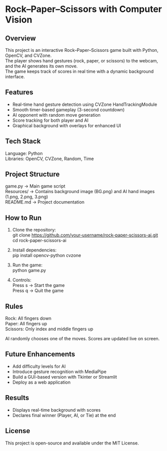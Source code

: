 Rock–Paper–Scissors with Computer Vision
=========================================

Overview
--------
This project is an interactive Rock–Paper–Scissors game built with Python, OpenCV, and CVZone.  
The player shows hand gestures (rock, paper, or scissors) to the webcam, and the AI generates its own move.  
The game keeps track of scores in real time with a dynamic background interface.  

Features
--------
- Real-time hand gesture detection using CVZone HandTrackingModule  
- Smooth timer-based gameplay (3-second countdown)  
- AI opponent with random move generation  
- Score tracking for both player and AI  
- Graphical background with overlays for enhanced UI  

Tech Stack
----------
Language: Python  
Libraries: OpenCV, CVZone, Random, Time  

Project Structure
-----------------
game.py → Main game script  
Resources/ → Contains background image (BG.png) and AI hand images (1.png, 2.png, 3.png)  
README.md → Project documentation  

How to Run
----------
1. Clone the repository:  
   git clone https://github.com/your-username/rock-paper-scissors-ai.git  
   cd rock-paper-scissors-ai  

2. Install dependencies:  
   pip install opencv-python cvzone  

3. Run the game:  
   python game.py  

4. Controls:  
   Press s → Start the game  
   Press q → Quit the game  

Rules
-----
Rock: All fingers down  
Paper: All fingers up  
Scissors: Only index and middle fingers up  

AI randomly chooses one of the moves. Scores are updated live on screen.  

Future Enhancements
-------------------
- Add difficulty levels for AI  
- Introduce gesture recognition with MediaPipe  
- Build a GUI-based version with Tkinter or Streamlit  
- Deploy as a web application  

Results
-------
- Displays real-time background with scores  
- Declares final winner (Player, AI, or Tie) at the end  

License
-------
This project is open-source and available under the MIT License.  

